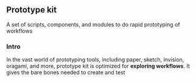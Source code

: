 ## Prototype kit

A set of scripts, components, and modules to do rapid prototyping of workflows

### Intro

In the vast world of prototyping tools, including paper, sketch, invision, oragami, and more, prototype kit is optimized for **exploring workflows**. It gives the bare bones needed to create and test 